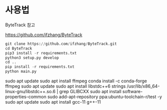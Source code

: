 # 사용법

ByteTrack 참고

https://github.com/ifzhang/ByteTrack

```python
git clone https://github.com/ifzhang/ByteTrack.git
cd ByteTrack
pip3 install -r requirements.txt
python3 setup.py develop
cd ..
pip install -r requirements.txt
python main.py
```
sudo apt update
sudo apt install ffmpeg
conda install -c conda-forge ffmpeg
sudo apt update
sudo apt install libstdc++6
strings /usr/lib/x86_64-linux-gnu/libstdc++.so.6 | grep GLIBCXX
sudo apt install software-properties-common
sudo add-apt-repository ppa:ubuntu-toolchain-r/test -y
sudo apt update
sudo apt install gcc-11 g++-11
